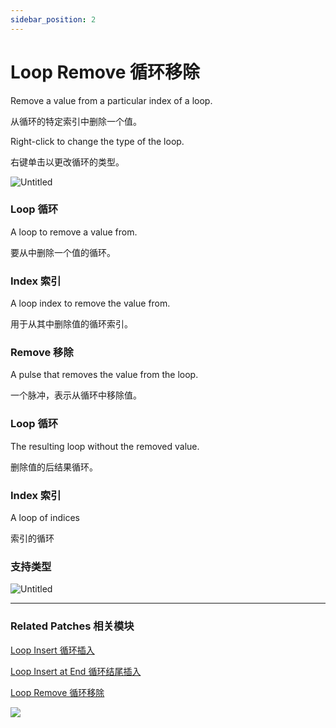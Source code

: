 ```yaml
---
sidebar_position: 2
---
```


# Loop Remove 循环移除

Remove a value from a particular index of a loop.

从循环的特定索引中删除一个值。

Right-click to change the type of the loop.

右键单击以更改循环的类型。

![Untitled](https://s3.us-west-2.amazonaws.com/secure.notion-static.com/d8cfdc38-8825-4baf-a5ec-b8e4ce9d84d7/Untitled.png?X-Amz-Algorithm=AWS4-HMAC-SHA256&X-Amz-Content-Sha256=UNSIGNED-PAYLOAD&X-Amz-Credential=AKIAT73L2G45EIPT3X45%2F20220602%2Fus-west-2%2Fs3%2Faws4_request&X-Amz-Date=20220602T173406Z&X-Amz-Expires=86400&X-Amz-Signature=f1a4619479fbd2421ec239681e5171f2a935b72ff8ecd895f2e012a9799cad36&X-Amz-SignedHeaders=host&response-content-disposition=filename%20%3D%22Untitled.png%22&x-id=GetObject)

### Loop 循环

A loop to remove a value from.

要从中删除一个值的循环。

### Index 索引

A loop index to remove the value from.

用于从其中删除值的循环索引。

### Remove 移除

A pulse that removes the value from the loop.

一个脉冲，表示从循环中移除值。

### Loop 循环

The resulting loop without the removed value.

删除值的后结果循环。

### Index 索引

A loop of indices

索引的循环

### 支持类型

![Untitled](https://s3.us-west-2.amazonaws.com/secure.notion-static.com/f433308c-6688-41ce-bda5-b83ec4a9d7dd/Untitled.png?X-Amz-Algorithm=AWS4-HMAC-SHA256&X-Amz-Content-Sha256=UNSIGNED-PAYLOAD&X-Amz-Credential=AKIAT73L2G45EIPT3X45%2F20220602%2Fus-west-2%2Fs3%2Faws4_request&X-Amz-Date=20220602T173417Z&X-Amz-Expires=86400&X-Amz-Signature=19ac0e7f7797b5a2f3d053e4ef49e4df357cfe5e886cb83c9947cac967ece1b3&X-Amz-SignedHeaders=host&response-content-disposition=filename%20%3D%22Untitled.png%22&x-id=GetObject)

------

### Related Patches 相关模块

[Loop Insert 循环插入](./Loop%20Insert.md)

[Loop Insert at End 循环结尾插入](./Loop%20Insert%20at%20End.md)

[Loop Remove 循环移除](./Loop%20Remove.md)

![](https://s3.us-west-2.amazonaws.com/secure.notion-static.com/d86bf485-c4ad-4d50-ae82-c16da8850612/Untitled.png?X-Amz-Algorithm=AWS4-HMAC-SHA256&X-Amz-Content-Sha256=UNSIGNED-PAYLOAD&X-Amz-Credential=AKIAT73L2G45EIPT3X45%2F20220602%2Fus-west-2%2Fs3%2Faws4_request&X-Amz-Date=20220602T173425Z&X-Amz-Expires=86400&X-Amz-Signature=46b35fdf4c62181ed0631b36c1d05e49e974076077ce55d0cf575078b18da18c&X-Amz-SignedHeaders=host&response-content-disposition=filename%20%3D%22Untitled.png%22&x-id=GetObject)
